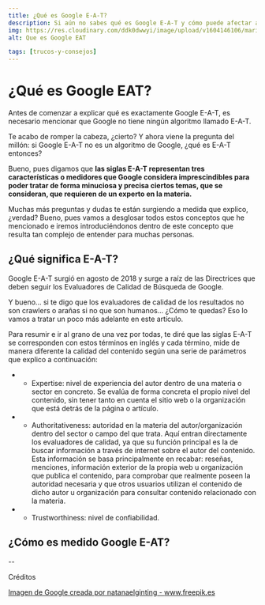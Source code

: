 ```yaml
---
title: ¿Qué es Google E-A-T?
description: Si aún no sabes qué es Google E-A-T y cómo puede afectar a tu web, no dudes en echar un vistazo a este artículo.
img: https://res.cloudinary.com/ddk0dwwyi/image/upload/v1604146106/marinasuarez/google_eat.jpg
alt: Que es Google EAT

tags: [trucos-y-consejos]
---
```


# ¿Qué es Google EAT?

Antes de comenzar a explicar qué es exactamente Google E-A-T, es necesario mencionar que Google no tiene ningún algoritmo llamado E-A-T.

Te acabo de romper la cabeza, ¿cierto? Y ahora viene la pregunta del millón: si Google E-A-T no es un algoritmo de Google, ¿qué es E-A-T entonces?

Bueno, pues digamos que **las siglas E-A-T representan tres características o medidores que Google considera imprescindibles para poder tratar de forma minuciosa y precisa ciertos temas, que se consideran, que requieren de un experto en la materia.**

Muchas más preguntas y dudas te están surgiendo a medida que explico, ¿verdad? Bueno, pues vamos a desglosar todos estos conceptos que he mencionado e iremos introduciéndonos dentro de este concepto que resulta tan complejo de entender para muchas personas.

## ¿Qué significa E-A-T?

Google E-A-T surgió en agosto de 2018 y surge a raíz de las Directrices que deben seguir los Evaluadores de Calidad de Búsqueda de Google.

Y bueno... si te digo que los evaluadores de calidad de los resultados no son crawlers o arañas si no que son humanos... ¿Cómo te quedas? Eso lo vamos a tratar un poco más adelante en este artículo.

Para resumir e ir al grano de una vez por todas, te diré que las siglas E-A-T se corresponden con estos términos en inglés y cada término, mide de manera diferente la calidad del contenido según una serie de parámetros que explico a continuación:

- - Expertise: nivel de experiencia del autor dentro de una materia o sector en concreto. Se evalúa de forma concreta el propio nivel del contenido, sin tener tanto en cuenta el sitio web o la organización que está detrás de la página o artículo.

- - Authoritativeness: autoridad en la materia del autor/organización dentro del sector o campo del que trata. Aquí entran directamente los evaluadores de calidad, ya que su función principal es la de buscar información a través de internet sobre el autor del contenido. Esta información se basa principalmente en recabar: reseñas, menciones, información exterior de la propia web u organización que publica el contenido, para comprobar que realmente poseen la autoridad necesaria y que otros usuarios utilizan el contenido de dicho autor u organización para consultar contenido relacionado con la materia.

- - Trustworthiness: nivel de confiabilidad.

## ¿Cómo es medido Google E-AT?

--

Créditos

<a class="credits" href='https://www.freepik.es/fotos-premium/google-tipografia-multiple-pared-roja_9113756.htm#page=1&query=google&position=0'>Imagen de Google creada por natanaelginting - www.freepik.es</a>
